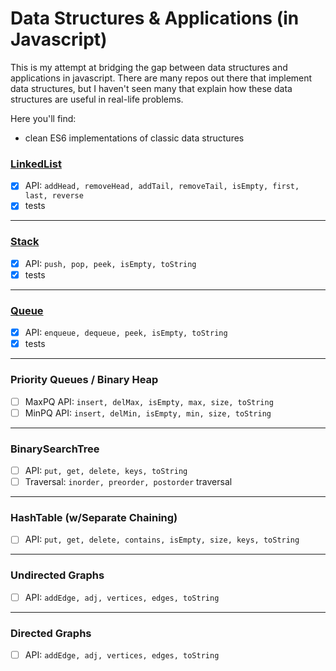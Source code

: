 # Data Structures & Applications (in Javascript)

This is my attempt at bridging the gap between data structures and applications in javascript. There are many repos out there that implement data structures, but I haven't seen many that explain how these data structures are useful in real-life problems.

Here you'll find:
* clean ES6 implementations of classic data structures

### [LinkedList](linkedList/LinkedList.js)
- [x] API: `addHead, removeHead, addTail, removeTail, isEmpty, first, last, reverse`
- [x] tests

---

### [Stack](stack/Stack.js)
- [x] API: `push, pop, peek, isEmpty, toString`
- [x] tests

---

### [Queue](queue/Queue.js)
- [x] API: `enqueue, dequeue, peek, isEmpty, toString`
- [x] tests

---

### Priority Queues / Binary Heap
- [ ] MaxPQ API: `insert, delMax, isEmpty, max, size, toString`
- [ ] MinPQ API: `insert, delMin, isEmpty, min, size, toString`
  
---

### BinarySearchTree
- [ ] API: `put, get, delete, keys, toString`
- [ ] Traversal: `inorder, preorder, postorder` traversal

---

### HashTable (w/Separate Chaining)
- [ ] API: `put, get, delete, contains, isEmpty, size, keys, toString`

---

### Undirected Graphs
- [ ] API: `addEdge, adj, vertices, edges, toString`

---

### Directed Graphs
- [ ] API: `addEdge, adj, vertices, edges, toString`

